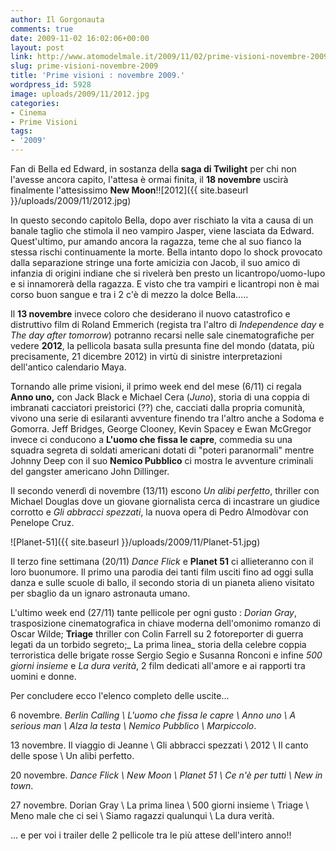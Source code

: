 ```yaml
---
author: Il Gorgonauta
comments: true
date: 2009-11-02 16:02:06+00:00
layout: post
link: http://www.atomodelmale.it/2009/11/02/prime-visioni-novembre-2009/
slug: prime-visioni-novembre-2009
title: 'Prime visioni : novembre 2009.'
wordpress_id: 5928
image: uploads/2009/11/2012.jpg
categories:
- Cinema
- Prime Visioni
tags:
- '2009'
---
```


Fan di Bella ed Edward, in sostanza della **saga di Twilight** per chi non l'avesse ancora capito, l'attesa è ormai finita, il **18 novembre** uscirà finalmente l'attesissimo **New Moon**!![2012]({{ site.baseurl }}/uploads/2009/11/2012.jpg)

In questo secondo capitolo Bella, dopo aver rischiato la vita a causa di un banale taglio che stimola il neo vampiro Jasper, viene lasciata da Edward. Quest'ultimo, pur amando ancora la ragazza, teme che al suo fianco la stessa rischi continuamente la morte. Bella intanto dopo lo shock provocato dalla separazione stringe una forte amicizia con Jacob, il suo amico di infanzia di origini indiane che si rivelerà ben presto un licantropo/uomo-lupo e si innamorerà della ragazza. E visto che tra vampiri e licantropi non è mai corso buon sangue e tra i 2 c'è di mezzo la dolce Bella.....

Il **13 novembre** invece coloro che desiderano il nuovo catastrofico e distruttivo film di Roland Emmerich (regista tra l'altro di _Independence day_ e _The day after tomorrow_) potranno recarsi nelle sale cinematografiche per vedere **2012**, la pellicola basata sulla presunta fine del mondo (datata, più precisamente, 21 dicembre 2012) in virtù di sinistre interpretazioni dell'antico calendario Maya.

Tornando alle prime visioni, il primo week end del mese (6/11) ci regala **Anno uno,** con Jack Black e Michael Cera (_Juno_), storia di una coppia di imbranati cacciatori preistorici (??) che, cacciati dalla propria comunità, vivono una serie di esilaranti avventure finendo tra l'altro anche a Sodoma e Gomorra. Jeff Bridges, George Clooney, Kevin Spacey e Ewan McGregor invece ci conducono a **L'uomo che fissa le capre**, commedia su una squadra segreta di soldati americani dotati di "poteri paranormali" mentre  Johnny Deep con il suo **Nemico Pubblico** ci mostra le avventure criminali del gangster americano John Dillinger.

Il secondo venerdì di novembre (13/11) escono _Un alibi perfetto_, thriller con Michael Douglas dove un giovane giornalista cerca di incastrare un giudice corrotto e _Gli abbracci spezzati_, la nuova opera di Pedro Almodòvar con Penelope Cruz.

![Planet-51]({{ site.baseurl }}/uploads/2009/11/Planet-51.jpg)

Il terzo fine settimana (20/11) _Dance Flick_ e **Planet 51** ci allieteranno con il loro buonumore. Il primo una parodia dei tanti film usciti fino ad oggi sulla danza e sulle scuole di ballo, il secondo storia di un pianeta alieno visitato per sbaglio da un ignaro astronauta umano.

L'ultimo week end (27/11) tante pellicole per ogni gusto : _Dorian Gray_, trasposizione cinematografica in chiave moderna dell'omonimo romanzo di Oscar Wilde; **Triage** thriller con Colin Farrell su 2 fotoreporter di guerra legati da un torbido segreto;_ La prima linea_ storia della celebre coppia terroristica delle brigate rosse Sergio Segio e Susanna Ronconi e infine _500 giorni insieme_ e _La dura verità_, 2 film dedicati all'amore e ai rapporti tra uomini e donne.

Per concludere ecco l'elenco completo delle uscite...

6 novembre. _Berlin Calling \ L'uomo che fissa le capre \ Anno uno \ A serious man \ Alza la testa \ Nemico Pubblico \ Marpiccolo_.

13 novembre. Il viaggio di Jeanne \ Gli abbracci spezzati \ 2012 \ Il canto delle spose \ Un alibi perfetto.

20 novembre. _Dance Flick \ New Moon \ Planet 51 \ Ce n'è per tutti \ New in town_.

27 novembre. Dorian Gray \ La prima linea \ 500 giorni insieme \ Triage \ Meno male che ci sei \ Siamo ragazzi qualunqui \ La dura verità.

... e per voi i trailer delle 2 pellicole tra le più attese dell'intero anno!!

